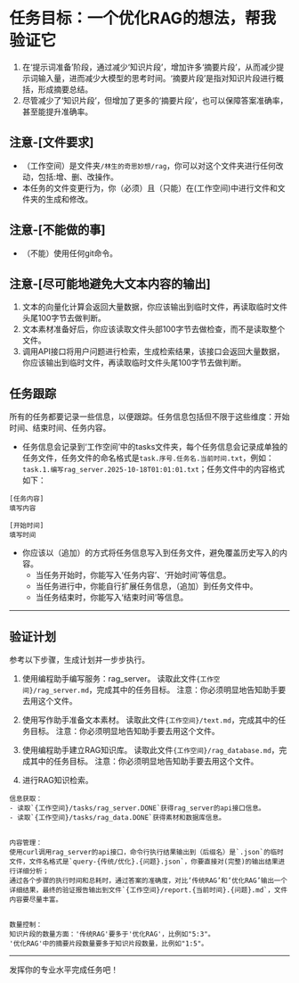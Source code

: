 # 任务目标：一个优化RAG的想法，帮我验证它

1. 在‘提示词准备’阶段，通过减少‘知识片段’，增加许多‘摘要片段’，从而减少提示词输入量，进而减少大模型的思考时间。‘摘要片段’是指对知识片段进行概括，形成摘要总结。
2. 尽管减少了‘知识片段’，但增加了更多的‘摘要片段’，也可以保障答案准确率，甚至能提升准确率。

## 注意-[文件要求]

- （工作空间）是文件夹`/林生的奇思妙想/rag`，你可以对这个文件夹进行任何改动，包括:增、删、改操作。
- 本任务的文件变更行为，你（必须）且（只能）在(工作空间)中进行文件和文件夹的生成和修改。

## 注意-[不能做的事]

- （不能）使用任何git命令。

## 注意-[尽可能地避免大文本内容的输出]

1. 文本的向量化计算会返回大量数据，你应该输出到临时文件，再读取临时文件头尾100字节去做判断。
2. 文本素材准备好后，你应该读取文件头部100字节去做检查，而不是读取整个文件。
3. 调用API接口将用户问题进行检索，生成检索结果，该接口会返回大量数据，你应该输出到临时文件，再读取临时文件头尾100字节去做判断。

## 任务跟踪

所有的任务都要记录一些信息，以便跟踪。任务信息包括但不限于这些维度：开始时间、结束时间、任务内容。

- 任务信息会记录到‘工作空间’中的tasks文件夹，每个任务信息会记录成单独的任务文件，任务文件的命名格式是`task.序号.任务名.当前时间.txt`，例如：`task.1.编写rag_server.2025-10-18T01:01:01.txt`；任务文件中的内容格式如下：

```
[任务内容]
填写内容

[开始时间]
填写时间

```

- 你应该以（追加）的方式将任务信息写入到任务文件，避免覆盖历史写入的内容。
  - 当任务开始时，你能写入‘任务内容’、‘开始时间’等信息。
  - 当任务进行中，你能自行扩展任务信息，（追加）到任务文件中。
  - 当任务结束时，你能写入‘结束时间’等信息。

----

## 验证计划

参考以下步骤，生成计划并一步步执行。

1. 使用编程助手编写服务：rag_server。
读取此文件`{工作空间}/rag_server.md`，完成其中的任务目标。
注意：你必须明显地告知助手要去用这个文件。

2. 使用写作助手准备文本素材。
读取此文件`{工作空间}/text.md`，完成其中的任务目标。
注意：你必须明显地告知助手要去用这个文件。

3. 使用编程助手建立RAG知识库。
读取此文件`{工作空间}/rag_database.md`，完成其中的任务目标。
注意：你必须明显地告知助手要去用这个文件。

4. 进行RAG知识检索。

```
信息获取：
- 读取`{工作空间}/tasks/rag_server.DONE`获得rag_server的api接口信息。
- 读取`{工作空间}/tasks/rag_data.DONE`获得素材和数据库信息。


内容管理：
使用curl调用rag_server的api接口，命令行执行结果输出到（后缀名）是`.json`的临时文件，文件名格式是`query-{传统/优化}.{问题}.json`，你要直接对(完整)的输出结果进行详细分析；
通过各个步骤的执行时间和总耗时，通过答案的准确度，对比‘传统RAG’和‘优化RAG’输出一个详细结果，最终的验证报告输出到文件`{工作空间}/report.{当前时间}.{问题}.md`，文件内容要尽量丰富。


数量控制：
知识片段的数量方面：'传统RAG'要多于'优化RAG'，比例如"5:3"。
'优化RAG'中的摘要片段数量要多于知识片段数量，比例如"1:5"。
```

----
发挥你的专业水平完成任务吧！
